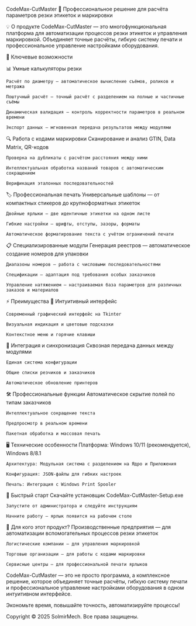 ﻿CodeMax-CutMaster 🚀
Профессиональное решение для расчёта параметров резки этикеток и маркировки

💡 О продукте
CodeMax-CutMaster — это многофункциональная платформа для автоматизации процессов резки этикеток и управления маркировкой.
Объединяет точные расчёты, гибкую систему печати и профессиональное управление настройками оборудования.

🎯 Ключевые возможности

📊 Умные калькуляторы резки

	Расчёт по диаметру — автоматическое вычисление съёмов, роликов и метража

	Поштучный расчёт — точный расчёт с разделением на полные и частичные съёмы

	Динамическая валидация — контроль корректности параметров в реальном времени

	Экспорт данных — мгновенная передача результатов между модулями

🔍 Работа с кодами маркировки
	Сканирование и анализ GTIN, Data Matrix, QR-кодов

	Проверка на дубликаты с расчётом расстояния между ними

	Интеллектуальная обработка названий товаров с автоматическим сокращением

	Верификация эталонных последовательностей

🏷️ Профессиональная печать
	Универсальные шаблоны — от компактных стикеров до крупноформатных этикеток

	Двойные ярлыки — две идентичные этикетки на одном листе

	Гибкие настройки — шрифты, отступы, зазоры, форматы

	Автоматическое форматирование текста с учётом ограничений печати

📋 Специализированные модули
	Генерация реестров — автоматическое создание номеров для упаковки

	Диапазоны номеров — работа с числовыми последовательностями

	Спецификации — адаптация под требования особых заказчиков

	Управление натяжением — настраиваемая база параметров для различных заказов и материалов

⚡ Преимущества
	🎨 Интуитивный интерфейс
	
	Современный графический интерфейс на Tkinter

	Визуальная индикация и цветовые подсказки

	Контекстное меню и горячие клавиши

🔄 Интеграция и синхронизация
	Сквозная передача данных между модулями

	Единая система конфигурации

	Общие списки резчиков и заказчиков

	Автоматическое обновление принтеров

🛠️ Профессиональные функции
	Автоматическое скрытие полей по типам заказчиков

	Интеллектуальное сокращение текста

	Предпросмотр в реальном времени

	Пакетная обработка и массовая печать

🖥️ Технические особенности
	Платформа: Windows 10/11 (рекомендуется), Windows 8/8.1

	Архитектура: Модульная система с разделением на Ядро и Приложения

	Конфигурация: JSON-файлы для гибких настроек

	Печать: Интеграция с Windows Print Spooler

🚀 Быстрый старт
	Скачайте установщик CodeMax-CutMaster-Setup.exe

	Запустите от администратора и следуйте инструкциям

	Начните работу — ярлык появится на рабочем столе

💼 Для кого этот продукт?
	Производственные предприятия — для автоматизации вспомогательных процессов резки этикеток

	Логистические компании — для управления маркировкой

	Торговые организации — для работы с кодами маркировки

	Сервисные центры — для профессиональной печати ярлыков

CodeMax-CutMaster — это не просто программа, а комплексное решение, которое объединяет точные расчёты, 
гибкую систему печати и профессиональное управление настройками оборудования в одном интуитивном интерфейсе.

Экономьте время, повышайте точность, автоматизируйте процессы!

Copyright © 2025 SolmirMech. Все права защищены.